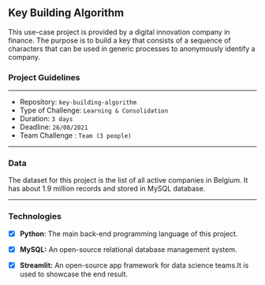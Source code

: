 ## Key Building Algorithm

This use-case project is provided by a digital innovation company in finance. The purpose is to build a key that consists of a sequence of characters that can be used in generic processes to anonymously identify a company.

### Project Guidelines

----------
- Repository: `key-building-algorithm`
- Type of Challenge: `Learning & Consolidation `
- Duration: `3 days`
- Deadline: `26/08/2021`
- Team Challenge : `Team (3 people)`
-------
### Data

The dataset for this project is the list of all active companies in Belgium. It has about 1.9 million records and stored in MySQL database.

--------
### Technologies

- [x] **Python**: The main back-end programming language of this project.
- [X] **MySQL:** An open-source relational database management system.
- [X] **Streamlit:** An open-source app framework for data science teams.It is used to showcase the end result.




